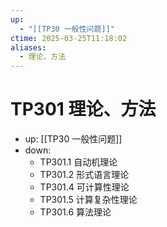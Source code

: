 ```yaml
---
up:
  - "[[TP30 一般性问题]]"
ctime: 2025-03-25T11:18:02
aliases:
  - 理论、方法
---
```


# TP301 理论、方法

- up: [[TP30 一般性问题]]
- down:	
	- TP301.1 自动机理论
	- TP301.2 形式语言理论
	- TP301.4 可计算性理论
	- TP301.5 计算复杂性理论
	- TP301.6 算法理论
	
